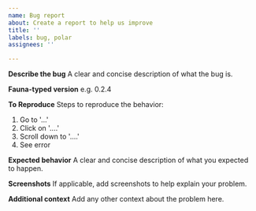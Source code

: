 ```yaml
---
name: Bug report
about: Create a report to help us improve
title: ''
labels: bug, polar
assignees: ''

---
```


**Describe the bug**
A clear and concise description of what the bug is.

**Fauna-typed version**
e.g. 0.2.4

**To Reproduce**
Steps to reproduce the behavior:
1. Go to '...'
2. Click on '....'
3. Scroll down to '....'
4. See error

**Expected behavior**
A clear and concise description of what you expected to happen.

**Screenshots**
If applicable, add screenshots to help explain your problem.

**Additional context**
Add any other context about the problem here.
